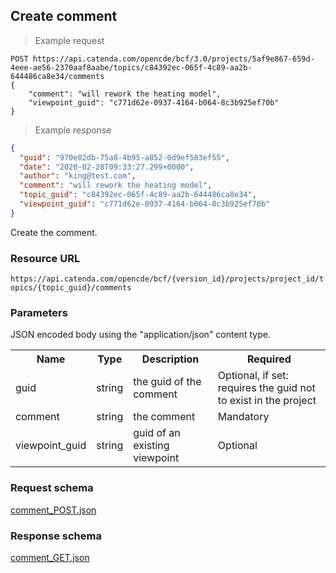## Create comment

> Example request

```http
POST https://api.catenda.com/opencde/bcf/3.0/projects/5af9e867-659d-4eee-ae56-2370aaf8aabe/topics/c84392ec-065f-4c89-aa2b-644486ca8e34/comments
{
    "comment": "will rework the heating model",
    "viewpoint_guid": "c771d62e-0937-4164-b064-8c3b925ef70b"
}
```

> Example response

```json
{
  "guid": "970e02db-75a8-4b95-a852-0d9ef583ef55",
  "date": "2020-02-28T09:33:27.299+0000",
  "author": "king@test.com",
  "comment": "will rework the heating model",
  "topic_guid": "c84392ec-065f-4c89-aa2b-644486ca8e34",
  "viewpoint_guid": "c771d62e-0937-4164-b064-8c3b925ef70b"
}
```

Create the comment.

### Resource URL

`https://api.catenda.com/opencde/bcf/{version_id}/projects/project_id/topics/{topic_guid}/comments`

### Parameters

JSON encoded body using the "application/json" content type.

<table class="table">
    <tr><th>Name</th><th>Type</th><th>Description</th><th>Required</th></tr>
    <tr>
        <td>guid</td>
        <td>string</td>
        <td>the guid of the comment</td>
        <td>Optional, if set: requires the guid not to exist in the project</td>
    </tr>
    <tr>
        <td>comment</td>
        <td>string</td>
        <td>the comment</td>
        <td>Mandatory</td>
    </tr>
    <tr>
        <td>viewpoint_guid</td>
        <td>string</td>
        <td>guid of an existing viewpoint</td>
        <td>Optional</td>
    </tr>
</table>

### Request schema

[comment_POST.json](https://github.com/buildingSMART/BCF-API/blob/release_3_0/Schemas_draft-03/Collaboration/Comment/comment_POST.json)

### Response schema

[comment_GET.json](https://github.com/buildingSMART/BCF-API/blob/release_3_0/Schemas_draft-03/Collaboration/Comment/comment_GET.json)
